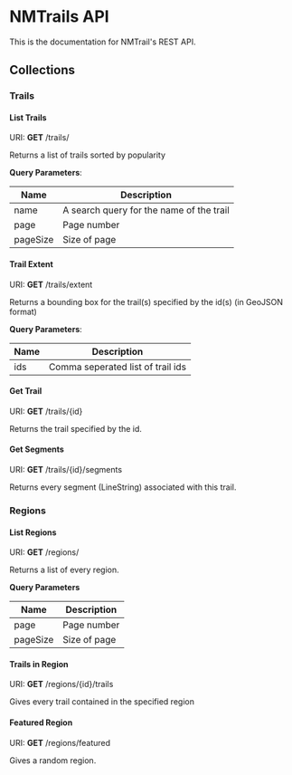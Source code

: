 # NMTrails API

This is the documentation for NMTrail's REST API.

## Collections

### Trails

#### List Trails

URI: **GET** /trails/

Returns a list of trails sorted by popularity

**Query Parameters**:

| Name | Description|
|------|------------|
| name | A search query for the name of the trail |
| page | Page number |
| pageSize | Size of page |

#### Trail Extent

URI: **GET** /trails/extent

Returns a bounding box for the trail(s) specified by the id(s) (in GeoJSON format)

**Query Parameters**:

| Name | Description |
|------|-------------|
| ids | Comma seperated list of trail ids |

#### Get Trail

URI: **GET** /trails/{id}

Returns the trail specified by the id.

#### Get Segments

URI: **GET** /trails/{id}/segments

Returns every segment (LineString) associated with this trail.

### Regions

#### List Regions

URI: **GET** /regions/

Returns a list of every region.

**Query Parameters**

| Name | Description |
|------|-------------|
| page | Page number |
| pageSize | Size of page |


#### Trails in Region

URI: **GET** /regions/{id}/trails

Gives every trail contained in the specified region

#### Featured Region

URI: **GET** /regions/featured

Gives a random region.


